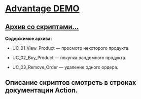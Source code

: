 # [Advantage DEMO][0]

## [Архив со скриптами...][1]

**Содержимое архива:**

- UC_01_View_Product — просмотр некоторого продукта.  

- UC_02_Buy_Product — покупка рандомного продукта.  

- UC_03_Remove_Order — удаление одного ордера.  

## Описание скриптов смотреть в строках документации Action.

[0]: https://www.advantageonlineshopping.com/#/
[1]: https://drive.google.com/file/d/1XeMLJ3hCtes_1iGFUcMXv4NHr6L7ccSP/view?usp=drive_link
